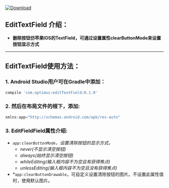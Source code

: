 [![Download](https://api.bintray.com/packages/opprime/maven/edittextfield/images/download.svg)](https://bintray.com/opprime/maven/edittextfield/_latestVersion)

## EditTextField 介绍：
- **删除按钮仿苹果IOS的TextField，可通过设置属性clearButtonMode来设置按钮显示方式**


***


## EditTextField使用方法：

### 1. Android Studio用户可在Gradle中添加：
```groovy
compile 'com.optimus:editTextField:0.1.0'
```

### 2. 然后在布局文件的根下，添加:
```groovy
xmlns:app="http://schemas.android.com/apk/res-auto"
```

### 3. EditFieldField属性介绍:
- *```app:clearButtonMode```，设置清除按钮的显示方式。*
    - *never(不显示清空按钮)*
    - *always(始终显示清空按钮)*
    - *whileEditing(输入框内容不为空且有获得焦点)*
    - *unlessEditing(输入框内容不为空且没有获得焦点)*
- *```app:clearButtonDrawable```，可自定义设置清除按钮的图片。不设置此属性值时，使用默认图片。
